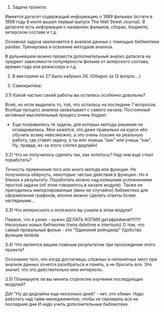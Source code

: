 1) Задача проекта:

Имеется датасет содержащий информацию о 1889 фильмах (кстати в 1889 году 8 июля вышел первый выпуск The Wall Street Journal).
В датасете есть информация о названиях фильмов, сборах, бюджете, актерском составе и т.д.

Основная задача заключается в анализе данных с помощью библиотеки pandas. Тренировка и освоение методаов анализа.

В дальнейшем можно провести дополнительный анализ датасета на предмет зависимости популярности фильма от актерского состава, времен года или режиссера и т.д.

2) В викторине из 27 было набрано 26. 
(Обидно за 12 вопрос...) 

3) Самокритика:

3.1) Какой частью своей работы вы остались особенно довольны?

Всей, но если выделить то, той, что осталась на последние 7 вопросов. Вообще процесс анализа захватывает с самого начала.
Постоянный активный мыслительный процесс очень бодрит.
+ Еще понравились те задачи, для которых методы решения не оговаривались. Мне кажется, это даже правильно на курсе ибо обучить всему невозможно, а это очень 
похоже на реальную работу, где ставят задачу, а ты или знаешь "как" или учишь "как".
Ну, правда, из-за этого слетел дедлайн)

3.2) Что не получилось сделать так, как хотелось? Над чем ещё стоит поработать?

Точность применения того или иного метода или функции.
Не получилось обернуть, некоторые частые действия в функцию. Но я близок к результату.
Поработать можно над излишним усложнением простой задачи (об этом говорилось в начале модуля).
Также не пригодились импортированные (явно не случайно) библиотеки для оформеления графиков, вполне можно сделать ответы более наглядными...

3.3) Что интересного и полезного вы узнали в этом модуле?

Первое, что я узнал - нужно ДЕЛАТЬ КОПИИ датафреймов!!!!!!!!!
Несколько новых библиотек (типа datetime и intertools)
О том, что самый провальный фильм  - это "Одинокий рейнджер" 
Удобство функции lambda


3.4) Что является вашим главным результатом при прохождении этого проекта?

Осознание того, что когда достигаешь сложных и непонятных мест при анализе данных хочется разобраться и понять, а не бросить все.
Это значит, что это действительно мне интересно.

3.5) Планируете ли вы менять стратегию изучения последующих модулей?

ДА! 
"Ну до дедлайна еще несколько дней" - нет, это обман. 
Надо работать над тайм-менеджемнтом, чтобы не сваливать все на последние дни 
И надо учить дополнительные библиотеки.


